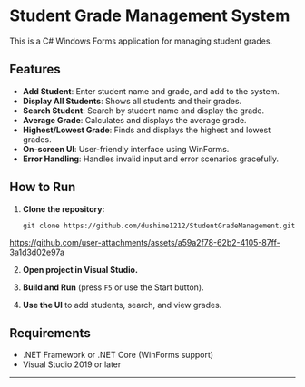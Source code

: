 # Student Grade Management System

This is a C# Windows Forms application for managing student grades.

## Features

- **Add Student**: Enter student name and grade, and add to the system.
- **Display All Students**: Shows all students and their grades.
- **Search Student**: Search by student name and display the grade.
- **Average Grade**: Calculates and displays the average grade.
- **Highest/Lowest Grade**: Finds and displays the highest and lowest grades.
- **On-screen UI**: User-friendly interface using WinForms.
- **Error Handling**: Handles invalid input and error scenarios gracefully.

## How to Run

1. **Clone the repository:**
    ```
    git clone https://github.com/dushime1212/StudentGradeManagement.git
    ```


https://github.com/user-attachments/assets/a59a2f78-62b2-4105-87ff-3a1d3d02e97a


2. **Open project in Visual Studio.**

3. **Build and Run** (press `F5` or use the Start button).

4. **Use the UI** to add students, search, and view grades.


## Requirements

- .NET Framework or .NET Core (WinForms support)
- Visual Studio 2019 or later

---

